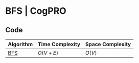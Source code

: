 # BFS | CogPRO

## Code

| Algorithm                  | Time Complexity | Space Complexity |
| -------------------------- | --------------- | ---------------- |
| [BFS](/sample/bfs/Main.cpp) | $O(V + E)$      | $O(V)$           |
